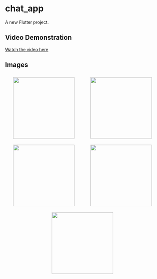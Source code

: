 # chat_app

A new Flutter project.

## Video Demonstration

[Watch the video here](https://github.com/karkau123/CHAT_APP/assets/105882265/382fd421-c85a-44e7-9ecd-b0d89737ec0e)

## Images

<div style="display: flex; flex-wrap: wrap; justify-content: space-around;">
  <img src="https://github.com/user-attachments/assets/136070f2-7ba8-4a1c-8779-77bbaaac980d" width="200" style="margin: 10px;">
  <img src="https://github.com/user-attachments/assets/63db6c3f-0e17-4364-82ce-a34377febc94" width="200" style="margin: 10px;">
  <img src="https://github.com/user-attachments/assets/a1a0b09c-39fa-46b1-9f16-a424aef2f959" width="200" style="margin: 10px;">
  <img src="https://github.com/user-attachments/assets/48cdc9d2-0048-4383-8b85-e2b740cf9e5d" width="200" style="margin: 10px;">
  <img src="https://github.com/user-attachments/assets/99751df2-c101-4675-8969-9207fb1c5e7d" width="200" style="margin: 10px;">
</div>
